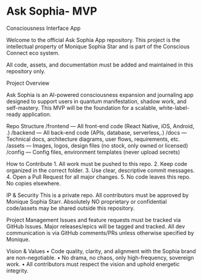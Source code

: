 # Ask Sophia- MVP
Consciousness Interface App

Welcome to the official Ask Sophia App repository. This project is the intellectual property of Monique Sophia Star and is part of the Conscious Connect eco system.

All code, assets, and documentation must be added and maintained in this repository only.


Project Overview

Ask Sophia is an AI-powered consciousness expansion and journaling app designed to support users in quantum manifestation, shadow work, and self-mastery.
This MVP will be the foundation for a scalable, white-label-ready application.



 Repo Structure
	/frontend — All front-end code (React Native, iOS, Android, .)
	/backend — All back-end code (APIs, database, serverless,.)
	/docs — Technical docs, architecture diagrams, user flows, requirements, etc.
	/assets — Images, logos, design files (no stock, only owned or licensed)
	/config — Config files, environment templates (never upload secrets)



 How to Contribute
	1.	All work must be pushed to this repo.
	2.	Keep code organized in the correct folder.
	3.	Use clear, descriptive commit messages.
	4.	Open a Pull Request for all major changes.
	5.	No code leaves this repo. No copies elsewhere.



 IP & Security
	This is a private repo.
	All contributors must be approved by Monique Sophia Starr.
	Absolutely NO proprietary or confidential code/assets may be shared outside this repository.



 Project Management
	Issues and feature requests must be tracked via GitHub Issues.
	Major releases/epics will be tagged and tracked.
	All dev communication is via GitHub comments/PRs unless otherwise specified by Monique.



Vision & Values
	•	Code quality, clarity, and alignment with the Sophia brand are non-negotiable.
	•	No drama, no chaos, only high-frequency, sovereign work.
	•	All contributors must respect the vision and uphold energetic integrity.


